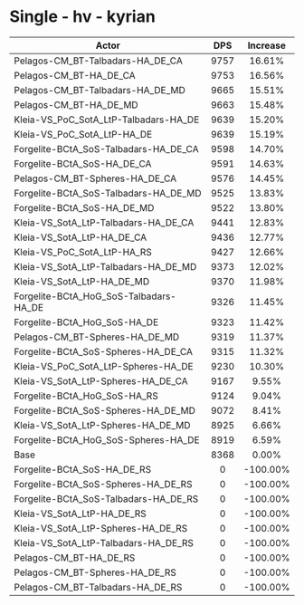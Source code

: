 # Single - hv - kyrian
| Actor | DPS | Increase |
|---|:---:|:---:|
|Pelagos-CM_BT-Talbadars-HA_DE_CA|9757|16.61%|
|Pelagos-CM_BT-HA_DE_CA|9753|16.56%|
|Pelagos-CM_BT-Talbadars-HA_DE_MD|9665|15.51%|
|Pelagos-CM_BT-HA_DE_MD|9663|15.48%|
|Kleia-VS_PoC_SotA_LtP-Talbadars-HA_DE|9639|15.20%|
|Kleia-VS_PoC_SotA_LtP-HA_DE|9639|15.19%|
|Forgelite-BCtA_SoS-Talbadars-HA_DE_CA|9598|14.70%|
|Forgelite-BCtA_SoS-HA_DE_CA|9591|14.63%|
|Pelagos-CM_BT-Spheres-HA_DE_CA|9576|14.45%|
|Forgelite-BCtA_SoS-Talbadars-HA_DE_MD|9525|13.83%|
|Forgelite-BCtA_SoS-HA_DE_MD|9522|13.80%|
|Kleia-VS_SotA_LtP-Talbadars-HA_DE_CA|9441|12.83%|
|Kleia-VS_SotA_LtP-HA_DE_CA|9436|12.77%|
|Kleia-VS_PoC_SotA_LtP-HA_RS|9427|12.66%|
|Kleia-VS_SotA_LtP-Talbadars-HA_DE_MD|9373|12.02%|
|Kleia-VS_SotA_LtP-HA_DE_MD|9370|11.98%|
|Forgelite-BCtA_HoG_SoS-Talbadars-HA_DE|9326|11.45%|
|Forgelite-BCtA_HoG_SoS-HA_DE|9323|11.42%|
|Pelagos-CM_BT-Spheres-HA_DE_MD|9319|11.37%|
|Forgelite-BCtA_SoS-Spheres-HA_DE_CA|9315|11.32%|
|Kleia-VS_PoC_SotA_LtP-Spheres-HA_DE|9230|10.30%|
|Kleia-VS_SotA_LtP-Spheres-HA_DE_CA|9167|9.55%|
|Forgelite-BCtA_HoG_SoS-HA_RS|9124|9.04%|
|Forgelite-BCtA_SoS-Spheres-HA_DE_MD|9072|8.41%|
|Kleia-VS_SotA_LtP-Spheres-HA_DE_MD|8925|6.66%|
|Forgelite-BCtA_HoG_SoS-Spheres-HA_DE|8919|6.59%|
|Base|8368|0.00%|
|Forgelite-BCtA_SoS-HA_DE_RS|0|-100.00%|
|Forgelite-BCtA_SoS-Spheres-HA_DE_RS|0|-100.00%|
|Forgelite-BCtA_SoS-Talbadars-HA_DE_RS|0|-100.00%|
|Kleia-VS_SotA_LtP-HA_DE_RS|0|-100.00%|
|Kleia-VS_SotA_LtP-Spheres-HA_DE_RS|0|-100.00%|
|Kleia-VS_SotA_LtP-Talbadars-HA_DE_RS|0|-100.00%|
|Pelagos-CM_BT-HA_DE_RS|0|-100.00%|
|Pelagos-CM_BT-Spheres-HA_DE_RS|0|-100.00%|
|Pelagos-CM_BT-Talbadars-HA_DE_RS|0|-100.00%|
